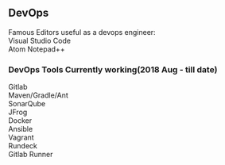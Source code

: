 ## DevOps
Famous Editors useful as a devops engineer:    
Visual Studio Code    
Atom 
Notepad++    

### DevOps Tools Currently working(2018 Aug - till date)    
Gitlab    
Maven/Gradle/Ant        
SonarQube            
JFrog    
Docker    
Ansible    
Vagrant    
Rundeck    
Gitlab Runner    




